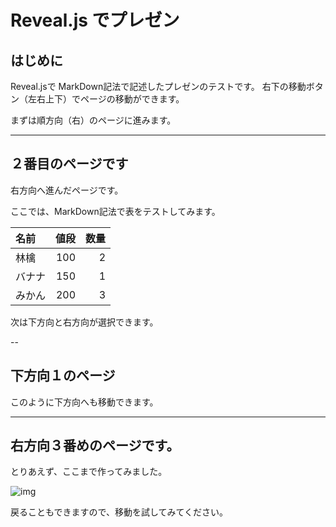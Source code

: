# Reveal.js でプレゼン
## はじめに
Reveal.jsで MarkDown記法で記述したプレゼンのテストです。
右下の移動ボタン（左右上下）でページの移動ができます。

まずは順方向（右）のページに進みます。

---

## ２番目のページです
右方向へ進んだページです。

ここでは、MarkDown記法で表をテストしてみます。

|名前|値段|数量|
|:-------|-----:|------:|
|林檎|100|2|
|バナナ|150|1|
|みかん|200|3|

次は下方向と右方向が選択できます。

--

## 下方向１のページ
このように下方向へも移動できます。

---

## 右方向３番めのページです。
とりあえず、ここまで作ってみました。

![img](https://s3.amazonaws.com/hakim-static/reveal-js/arrow.png)

戻ることもできますので、移動を試してみてください。

